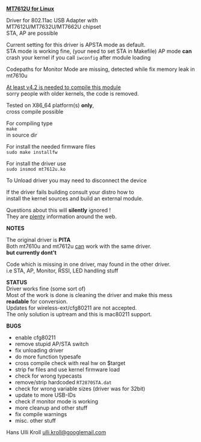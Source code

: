 <u>**MT7612U for Linux**</u>

Driver for 802.11ac USB Adapter with  
MT7612U/MT7632U/MT7662U chipset  
STA, AP are possible  
  
Current setting for this driver is APSTA mode as default.  
STA mode is working fine, (your need to set STA in Makefile)
AP mode **can** crash your kernel if you call `iwconfig` after module loading

Codepaths for Monitor Mode are missing, detected while fix memory leak in mt7610u  

<u>At least v4.2 is needed to compile this module</u>  
sorry people with older kernels, the code is removed.

Tested on X86_64 platform(s) **only**,  
cross compile possible

For compiling type  
`make`  
in source dir  

For install the needed firmware files  
`sudo make installfw`

For install the driver use  
`sudo insmod mt7612u.ko`  

To Unload driver you may need to disconnect the device

If the driver fails building consult your distro how to  
install the kernel sources and build an external module.
  
Questions about this will **silently** ignored !  
They are <u>plenty</u> information around the web.  

**NOTES**  

The original driver is **PITA**  
Both mt7610u and mt7612u <u>can</u> work with the same driver.  
**but currently dont't**  

Code which is missing in one driver, may found in the other driver.  
i.e STA, AP, Monitor, RSSI, LED handling stuff  

**STATUS**  
Driver works fine (some sort of)  
Most of the work is done is cleaning the driver and make this mess **readable**   for conversion.  
Updates for wireless-ext/cfg80211 are not accepted.  
The only solution is uptream and this is mac80211 support.  

**BUGS**  
- enable cfg80211  
- remove stupid AP/STA switch  
- fix unloading driver  
- do more function typesafe  
- cross compile check with real hw on $target  
- strip fw files and use kernel firmware load  
- check for wrong typecasts  
- remove/strip hardcoded `RT2870STA.dat`  
- check for wrong variable sizes (driver was for 32bit)  
- update to more USB-IDs  
- check if monitor mode is working  
- more cleanup and other stuff  
- fix compile warnings  
- misc. other stuff  


Hans Ulli Kroll <ulli.kroll@googlemail.com>




